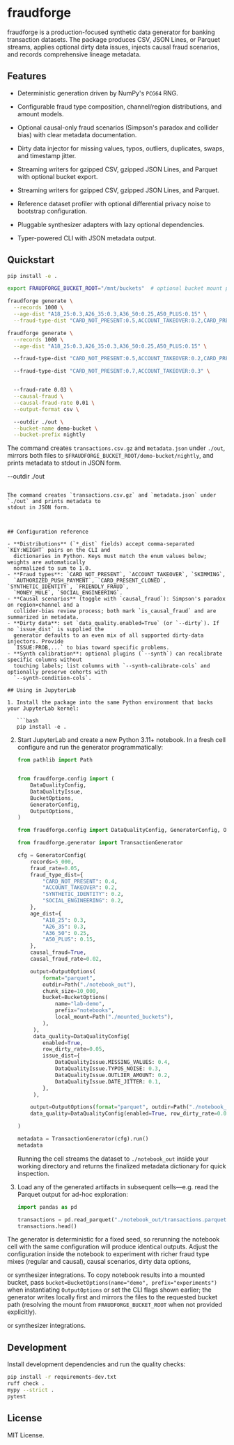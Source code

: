 # fraudforge

fraudforge is a production-focused synthetic data generator for banking transaction datasets. The
package produces CSV, JSON Lines, or Parquet streams, applies optional dirty data issues, injects
causal fraud scenarios, and records comprehensive lineage metadata.

## Features

- Deterministic generation driven by NumPy's `PCG64` RNG.
- Configurable fraud type composition, channel/region distributions, and amount models.
- Optional causal-only fraud scenarios (Simpson's paradox and collider bias) with clear metadata
documentation.
- Dirty data injector for missing values, typos, outliers, duplicates, swaps, and timestamp jitter.

- Streaming writers for gzipped CSV, gzipped JSON Lines, and Parquet with optional bucket export.

- Streaming writers for gzipped CSV, gzipped JSON Lines, and Parquet.

- Reference dataset profiler with optional differential privacy noise to bootstrap configuration.
- Pluggable synthesizer adapters with lazy optional dependencies.
- Typer-powered CLI with JSON metadata output.

## Quickstart

```bash
pip install -e .

export FRAUDFORGE_BUCKET_ROOT="/mnt/buckets"  # optional bucket mount point

fraudforge generate \
  --records 1000 \
  --age-dist "A18_25:0.3,A26_35:0.3,A36_50:0.25,A50_PLUS:0.15" \
  --fraud-type-dist "CARD_NOT_PRESENT:0.5,ACCOUNT_TAKEOVER:0.2,CARD_PRESENT_CLONED:0.3" \

fraudforge generate \
  --records 1000 \
  --age-dist "A18_25:0.3,A26_35:0.3,A36_50:0.25,A50_PLUS:0.15" \

  --fraud-type-dist "CARD_NOT_PRESENT:0.5,ACCOUNT_TAKEOVER:0.2,CARD_PRESENT_CLONED:0.3" \

  --fraud-type-dist "CARD_NOT_PRESENT:0.7,ACCOUNT_TAKEOVER:0.3" \


  --fraud-rate 0.03 \
  --causal-fraud \
  --causal-fraud-rate 0.01 \
  --output-format csv \

  --outdir ./out \
  --bucket-name demo-bucket \
  --bucket-prefix nightly
```

The command creates `transactions.csv.gz` and `metadata.json` under `./out`, mirrors both files to
`$FRAUDFORGE_BUCKET_ROOT/demo-bucket/nightly`, and prints metadata to stdout in JSON form.

  --outdir ./out
```

The command creates `transactions.csv.gz` and `metadata.json` under `./out` and prints metadata to
stdout in JSON form.



## Configuration reference

- **Distributions** (`*_dist` fields) accept comma-separated `KEY:WEIGHT` pairs on the CLI and
  dictionaries in Python. Keys must match the enum values below; weights are automatically
  normalized to sum to 1.0.
- **Fraud types**: `CARD_NOT_PRESENT`, `ACCOUNT_TAKEOVER`, `SKIMMING`,
  `AUTHORIZED_PUSH_PAYMENT`, `CARD_PRESENT_CLONED`, `SYNTHETIC_IDENTITY`, `FRIENDLY_FRAUD`,
  `MONEY_MULE`, `SOCIAL_ENGINEERING`.
- **Causal scenarios** (toggle with `causal_fraud`): Simpson's paradox on region×channel and a
  collider-bias review process; both mark `is_causal_fraud` and are summarized in metadata.
- **Dirty data**: set `data_quality.enabled=True` (or `--dirty`). If no `issue_dist` is supplied the
  generator defaults to an even mix of all supported dirty-data injectors. Provide
  `ISSUE:PROB,...` to bias toward specific problems.
- **Synth calibration**: optional plugins (`--synth`) can recalibrate specific columns without
  touching labels; list columns with `--synth-calibrate-cols` and optionally preserve cohorts with
  `--synth-condition-cols`.

## Using in JupyterLab

1. Install the package into the same Python environment that backs your JupyterLab kernel:

   ```bash
   pip install -e .
   ```

2. Start JupyterLab and create a new Python 3.11+ notebook. In a fresh cell configure and run the
   generator programmatically:

   ```python
   from pathlib import Path


   from fraudforge.config import (
       DataQualityConfig,
       DataQualityIssue,
       BucketOptions,
       GeneratorConfig,
       OutputOptions,
   )

   from fraudforge.config import DataQualityConfig, GeneratorConfig, OutputOptions

   from fraudforge.generator import TransactionGenerator

   cfg = GeneratorConfig(
       records=5_000,
       fraud_rate=0.05,
       fraud_type_dist={
           "CARD_NOT_PRESENT": 0.4,
           "ACCOUNT_TAKEOVER": 0.2,
           "SYNTHETIC_IDENTITY": 0.2,
           "SOCIAL_ENGINEERING": 0.2,
       },
       age_dist={
           "A18_25": 0.3,
           "A26_35": 0.3,
           "A36_50": 0.25,
           "A50_PLUS": 0.15,
       },
       causal_fraud=True,
       causal_fraud_rate=0.02,

       output=OutputOptions(
           format="parquet",
           outdir=Path("./notebook_out"),
           chunk_size=10_000,
           bucket=BucketOptions(
               name="lab-demo",
               prefix="notebooks",
               local_mount=Path("./mounted_buckets"),
           ),
        ),
        data_quality=DataQualityConfig(
           enabled=True,
           row_dirty_rate=0.05,
           issue_dist={
               DataQualityIssue.MISSING_VALUES: 0.4,
               DataQualityIssue.TYPOS_NOISE: 0.3,
               DataQualityIssue.OUTLIER_AMOUNT: 0.2,
               DataQualityIssue.DATE_JITTER: 0.1,
           },
        ),

       output=OutputOptions(format="parquet", outdir=Path("./notebook_out"), chunk_size=10_000),
       data_quality=DataQualityConfig(enabled=True, row_dirty_rate=0.05),

   )

   metadata = TransactionGenerator(cfg).run()
   metadata
   ```

   Running the cell streams the dataset to `./notebook_out` inside your working directory and
   returns the finalized metadata dictionary for quick inspection.

3. Load any of the generated artifacts in subsequent cells—e.g. read the Parquet output for ad-hoc
   exploration:

   ```python
   import pandas as pd

   transactions = pd.read_parquet("./notebook_out/transactions.parquet")
   transactions.head()
   ```

The generator is deterministic for a fixed seed, so rerunning the notebook cell with the same
configuration will produce identical outputs. Adjust the configuration inside the notebook to
experiment with richer fraud type mixes (regular and causal), causal scenarios, dirty data options,

or synthesizer integrations. To copy notebook results into a mounted bucket, pass
`bucket=BucketOptions(name="demo", prefix="experiments")` when instantiating
`OutputOptions` or set the CLI flags shown earlier; the generator writes locally first and mirrors
the files to the requested bucket path (resolving the mount from `FRAUDFORGE_BUCKET_ROOT` when not
provided explicitly).

or synthesizer integrations.




## Development

Install development dependencies and run the quality checks:

```bash
pip install -r requirements-dev.txt
ruff check .
mypy --strict .
pytest
```

## License

MIT License.
